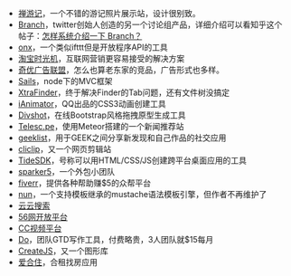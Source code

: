 ---
---

* [禅游记](http://chanyouji.com/)，一个不错的游记照片展示站，设计很别致。
* [Branch](http://www.branch.com)，twitter创始人创造的另一个讨论组产品，详细介绍可以看知乎这个帖子：[怎样系统介绍一下 Branch？](http://www.zhihu.com/question/20529951)
* [onx](https://www.onx.ms)，一个类似ifttt但是开放程序API的工具
* [淘宝时光机](http://me.taobao.com)，互联网营销更容易接受的解决方案
* [奇优广告联盟](http://www.qiyou.com/)，怎么也算老东家的竞品，广告形式也多样。
* [Sails](https://github.com/balderdashy/sails)，node下的MVC框架
* [XtraFinder](http://www.trankynam.com/xtrafinder/)，终于解决Finder的Tab问题，还有文件树没搞定
* [iAnimator](http://ianimator.kundy.net/)，QQ出品的CSS3动画创建工具
* [Divshot](https://chrome.google.com/webstore/detail/divshot/lajkckfbiimjdfdfbjgfbdfecnbipdcm)，在线Bootstrap风格拖拽原型生成工具
* [Telesc.pe](http://telesc.pe/)，使用Meteor搭建的一个新闻推荐站
* [geeklist](https://geekli.st/)，用于GEEK之间分享新发现和自己作品的社交应用
* [cliclip](http://cliclip.com/)，又一个网页剪辑站
* [TideSDK](http://www.tidesdk.org/)，号称可以用HTML/CSS/JS创建跨平台桌面应用的工具
* [sparker5](http://sparker5.com/)，一个外包小团队
* [fiverr](http://fiverr.com/)，提供各种帮助赚$5的众帮平台
* [nun](https://github.com/akaspin/nun)，一个支持模板继承的mustache语法模板引擎，但作者不再维护了
* [云云搜索](http://www.yunyun.com/)
* [56网开放平台](http://dev.56.com/)
* [CC视频平台](http://www.bokecc.com/)
* [Do](http://do.com/)，团队GTD写作工具，付费略贵，3人团队就$15每月
* [CreateJS](http://www.createjs.com/)，又一个图形库
* [爱合住](http://www.ihezhu.com/)，合租找房应用
